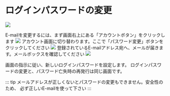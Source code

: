 # ログインパスワードの変更
![](/account/icatch.png)

E-mailを変更するには、まず画面右上にある「アカウントボタン」をクリックします
![](/account/a8.png)
アカウント画面に切り替わります。ここで「パスワード変更」ボタンをクリックしてください
![](/account/a12.png)
登録されているE-mailアドレス宛へ、メールが届きます。メールボックスを確認してください
![](/account/a13.png)

画面の指示に従い、新しいログインパスワードを設定します。
ログインパスワードの変更と、パスワード亡失時の再発行は同じ画面です。


::: tip
メールアドレスが正しくないとパスワードの変更もできません。安全性のため、
必ず正しいE-mailを使って下さい
:::
